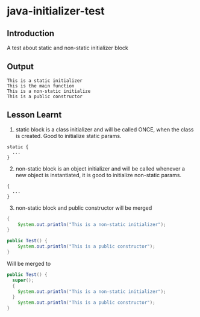 java-initializer-test
==================

Introduction
------------------
A test about static and non-static initializer block

Output
------------------
```
This is a static initializer
This is the main function
This is a non-static initialize
This is a public constructor
```

Lesson Learnt
------------------
1. static block is a class initializer and will be called ONCE, when the class is created. Good to initialize static params.</br>
```
static {
  ...
}
```
2. non-static block is an object initializer and will be called whenever a new object is instantiated, it is good to initialize non-static params. </br>
```
{
  ...
}
```
3. non-static block and public constructor will be merged</br>

  ```java
  {
      System.out.println("This is a non-static initializer");
  }
  
  public Test() {
      System.out.println("This is a public constructor");
  }
  ```
  Will be merged to
  
  ```java
  public Test() {
    super();
    {
      System.out.println("This is a non-static initializer");
    }
      System.out.println("This is a public constructor");
  }
  ```

